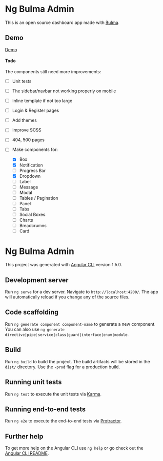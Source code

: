 # Ng Bulma Admin

This is an open source dashboard app made with [Bulma](https://bulma.io/).

## Demo

[Demo](http://ng-bulma.surge.sh/)

#### Todo

The components still need more improvements:

-   [ ] Unit tests
-   [ ] The sidebar/navbar not working properly on mobile
-   [ ] Inline template if not too large
-   [ ] Login & Register pages
-   [ ] Add themes
-   [ ] Improve SCSS
-   [ ] 404, 500 pages

-   [ ] Make components for:
    -   [X] Box
    -   [X] Notification
    -   [ ] Progress Bar
    -   [X] Dropdown
    -   [ ] Label
    -   [ ] Message
    -   [ ] Modal
    -   [ ] Tables / Pagination
    -   [ ] Panel
    -   [ ] Tabs
    -   [ ] Social Boxes
    -   [ ] Charts
    -   [ ] Breadcrumns
    -   [ ] Card

# Ng Bulma Admin

This project was generated with [Angular CLI](https://github.com/angular/angular-cli) version 1.5.0.

## Development server

Run `ng serve` for a dev server. Navigate to `http://localhost:4200/`. The app will automatically reload if you change any of the source files.

## Code scaffolding

Run `ng generate component component-name` to generate a new component. You can also use `ng generate directive|pipe|service|class|guard|interface|enum|module`.

## Build

Run `ng build` to build the project. The build artifacts will be stored in the `dist/` directory. Use the `-prod` flag for a production build.

## Running unit tests

Run `ng test` to execute the unit tests via [Karma](https://karma-runner.github.io).

## Running end-to-end tests

Run `ng e2e` to execute the end-to-end tests via [Protractor](http://www.protractortest.org/).

## Further help

To get more help on the Angular CLI use `ng help` or go check out the [Angular CLI README](https://github.com/angular/angular-cli/blob/master/README.md).
